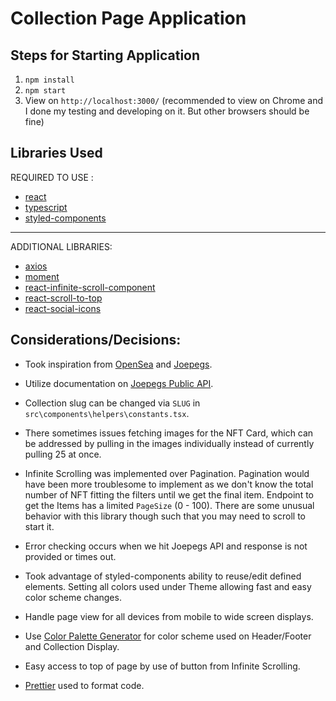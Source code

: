 # Collection Page Application

## Steps for Starting Application

1. `npm install`
2. `npm start`
3. View on `http://localhost:3000/` (recommended to view on Chrome and I done my testing and developing on it. But other browsers should be fine)

## Libraries Used

REQUIRED TO USE :

- [react](https://reactjs.org/)
- [typescript](https://www.typescriptlang.org/)
- [styled-components](https://styled-components.com/)

---

ADDITIONAL LIBRARIES:

- [axios](https://github.com/axios/axios)
- [moment](https://momentjs.com/)
- [react-infinite-scroll-component](https://github.com/ankeetmaini/react-infinite-scroll-component)
- [react-scroll-to-top](https://github.com/HermanNygaard/react-scroll-to-top)
- [react-social-icons](https://github.com/jaketrent/react-social-icons)

## Considerations/Decisions:

- Took inspiration from [OpenSea](opensea.io) and [Joepegs](https://joepegs.com/).

- Utilize documentation on [Joepegs Public API](https://joepegs.dev/api).

- Collection slug can be changed via `SLUG` in `src\components\helpers\constants.tsx`.

- There sometimes issues fetching images for the NFT Card, which can be addressed by pulling in the images individually instead of currently pulling 25 at once.

- Infinite Scrolling was implemented over Pagination. Pagination would have been more troublesome to implement as we don't know the total number of NFT fitting the filters until we get the final item. Endpoint to get the Items has a limited `PageSize` (0 - 100). There are some unusual behavior with this library though such that you may need to scroll to start it.

- Error checking occurs when we hit Joepegs API and response is not provided or times out.

- Took advantage of styled-components ability to reuse/edit defined elements. Setting all colors used under Theme allowing fast and easy color scheme changes.

- Handle page view for all devices from mobile to wide screen displays.

- Use [Color Palette Generator](https://coolors.co/) for color scheme used on Header/Footer and Collection Display.

- Easy access to top of page by use of button from Infinite Scrolling.

- [Prettier](https://prettier.io/) used to format code.
